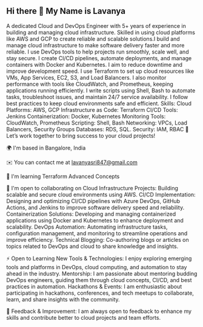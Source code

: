 ## Hi there 👋 My Name is Lavanya

A dedicated Cloud and DevOps Engineer with 5+ years of experience in building and managing cloud infrastructure. Skilled in using cloud platforms like AWS and GCP to create reliable and scalable solutions.I build and manage cloud infrastructure to make software delivery faster and more reliable. I use DevOps tools to help projects run smoothly, scale well, and stay secure. I create CI/CD pipelines, automate deployments, and manage containers with Docker and Kubernetes. I aim to reduce downtime and improve development speed. I use Terraform to set up cloud resources like VMs, App Services, EC2, S3, and Load Balancers. I also monitor performance with tools like CloudWatch, and Prometheus, keeping applications running efficiently. I write scripts using Shell, Bash to automate tasks, troubleshoot issues, and maintain 24/7 service availability. I follow best practices to keep cloud environments safe and efficient. 
Skills: 
Cloud Platforms: AWS, GCP
Infrastructure as Code: Terraform
CI/CD Tools: Jenkins 
Containerization: Docker, Kubernetes 
Monitoring Tools: CloudWatch, Prometheus 
Scripting: Shell, Bash
Networking: VPCs, Load Balancers, Security Groups 
Databases: RDS, SQL. 
Security: IAM, RBAC 🌟 Let’s work together to bring success to your cloud projects!

🌍  I'm based in Bangalore, India 

✉️  You can contact me at lavanyasri847@gmail.com

🧠  I'm learning Terraform Advanced Concepts

🤝  I'm open to collaborating on Cloud Infrastructure Projects: Building scalable and secure cloud environments using AWS. CI/CD Implementation: Designing and optimizing CI/CD pipelines with Azure DevOps, GitHub Actions, and Jenkins to improve software delivery speed and reliability. Containerization Solutions: Developing and managing containerized applications using Docker and Kubernetes to enhance deployment and scalability. DevOps Automation: Automating infrastructure tasks, configuration management, and monitoring to streamline operations and improve efficiency. Technical Blogging: Co-authoring blogs or articles on topics related to DevOps and cloud  to share knowledge and insights.

⚡  Open to Learning New Tools & Technologies: I enjoy exploring emerging tools and platforms in DevOps, cloud computing, and automation to stay ahead in the industry. Mentorship: I am passionate about mentoring budding DevOps engineers, guiding them through cloud concepts, CI/CD, and best practices in automation. 
Hackathons & Events: I am enthusiastic about participating in hackathons, conferences, and tech meetups to collaborate, learn, and share insights with the community. 

👯 Feedback & Improvement: I am always open to feedback to enhance my skills and contribute better to cloud projects and team efforts.
